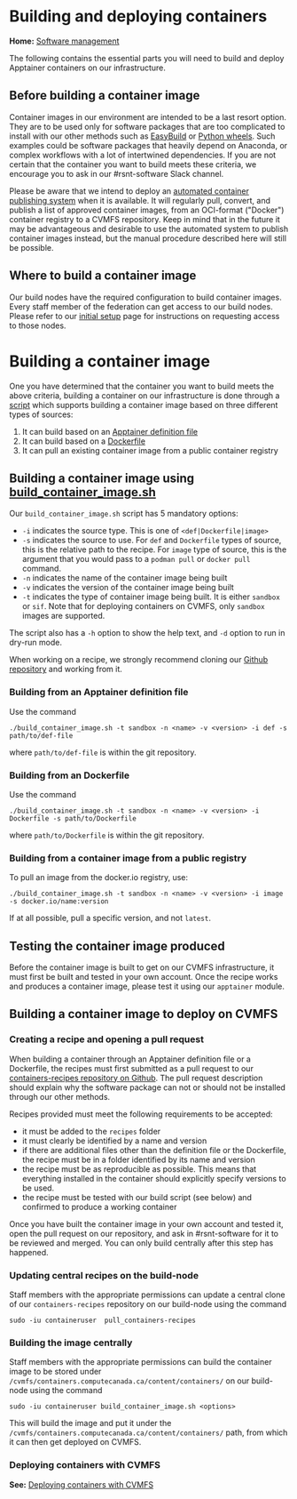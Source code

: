 # Building and deploying containers

**Home:** [Software management](INDEX.md)

The following contains the essential parts you will need to build and deploy Apptainer containers on our
infrastructure. 

## Before building a container image
Container images in our environment are intended to be a last resort option. They are to be used only for software packages that are too complicated to install with our other methods such as [EasyBuild](easybuild.md) or [Python wheels](python.md). Such examples could be software packages that heavily depend on Anaconda, or complex workflows with a lot of intertwined dependencies. If you are not certain that the container you want to build meets these criteria, we encourage you to ask in our #rsnt-software Slack channel. 

Please be aware that we intend to deploy an [automated container publishing system](https://cvmfs.readthedocs.io/en/latest/cpt-containers.html#distributing-container-images-on-cernvm-fs) when it is available. It will regularly pull, convert, and publish a list of approved container images, from an OCI-format ("Docker") container registry to a CVMFS repository. Keep in mind that in the future it may be advantageous and desirable to use the automated system to publish container images instead, but the manual procedure described here will still be possible.

## Where to build a container image 
Our build nodes have the required configuration to build container images. Every staff member of the federation can get access to our build nodes. Please refer to our [initial setup](https://github.com/ComputeCanada/software-stack/blob/containers-doc/doc/setup.md#before-you-begin) page for instructions on requesting access to those nodes.

# Building a container image
One you have determined that the container you want to build meets the above criteria, building a container on our infrastructure is done through a [script](https://github.com/ComputeCanada/containers-recipes/blob/main/build_container_image.sh) which supports building a container image based on three different types of sources:
1. It can build based on an [Apptainer definition file](https://apptainer.org/docs/user/main/definition_files.html)
2. It can build based on a [Dockerfile](https://docs.docker.com/engine/reference/builder)
3. It can pull an existing container image from a public container registry

## Building a container image using [build_container_image.sh](https://github.com/ComputeCanada/containers-recipes/blob/main/build_container_image.sh)
Our `build_container_image.sh` script has 5 mandatory options: 
* `-i` indicates the source type. This is one of `<def|Dockerfile|image>`
* `-s` indicates the source to use. For `def` and `Dockerfile` types of source, this is the relative path to the recipe. For `image` type of source, this is the argument that you would pass to a `podman pull` or `docker pull` command. 
* `-n` indicates the name of the container image being built
* `-v` indicates the version of the container image being built
* `-t` indicates the type of container image being built. It is either `sandbox` or `sif`. Note that for deploying containers on CVMFS, only `sandbox` images are supported. 

The script also has a `-h` option to show the help text, and `-d` option to run in dry-run mode. 

When working on a recipe, we strongly recommend cloning our [Github repository](https://github.com/ComputeCanada/containers-recipes) and working from it. 

### Building from an Apptainer definition file
Use the command
```
./build_container_image.sh -t sandbox -n <name> -v <version> -i def -s path/to/def-file
``` 
where `path/to/def-file` is within the git repository. 

### Building from an Dockerfile
Use the command
```
./build_container_image.sh -t sandbox -n <name> -v <version> -i Dockerfile -s path/to/Dockerfile
``` 
where `path/to/Dockerfile` is within the git repository. 

### Building from a container image from a public registry
To pull an image from the docker.io registry, use: 
```
./build_container_image.sh -t sandbox -n <name> -v <version> -i image -s docker.io/name:version
``` 
If at all possible, pull a specific version, and not `latest`. 

## Testing the container image produced
Before the container image is built to get on our CVMFS infrastructure, it must first be built and tested in your own account. Once the recipe works and produces a container image, please test it using our `apptainer` module.

## Building a container image to deploy on CVMFS
### Creating a recipe and opening a pull request
When building a container through an Apptainer definition file or a Dockerfile, the recipes must first submitted as a pull request to our [containers-recipes repository on Github](https://github.com/ComputeCanada/containers-recipes/tree/main). The pull request description should explain why the software package can not or should not be installed through our other methods. 

Recipes provided must meet the following requirements to be accepted:
* it must be added to the `recipes` folder
* it must clearly be identified by a name and version
* if there are additional files other than the definition file or the Dockerfile, the recipe must be in a folder identified by its name and version
* the recipe must be as reproducible as possible. This means that everything installed in the container should explicitly specify versions to be used. 
* the recipe must be tested with our build script (see below) and confirmed to produce a working container

Once you have built the container image in your own account and tested it, open the pull request on our repository, and ask in #rsnt-software for it to be reviewed and merged. You can only build centrally after this step has happened. 

### Updating central recipes on the build-node
Staff members with the appropriate permissions can update a central clone of our `containers-recipes` repository on our build-node using the command
```
sudo -iu containeruser  pull_containers-recipes
``` 

### Building the image centrally
Staff members with the appropriate permissions can build the container image to be stored under `/cvmfs/containers.computecanada.ca/content/containers/` on our build-node using the command
```
sudo -iu containeruser build_container_image.sh <options>
``` 

This will build the image and put it under the `/cvmfs/containers.computecanada.ca/content/containers/` path, from which it can then get deployed on CVMFS.

### Deploying containers with CVMFS

**See:** [Deploying containers with CVMFS](cvmfs.md#deploying-containers-with-cvmfs)

